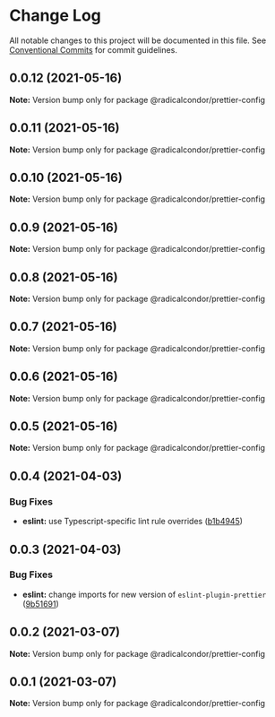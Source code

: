 # Change Log

All notable changes to this project will be documented in this file.
See [Conventional Commits](https://conventionalcommits.org) for commit guidelines.

## 0.0.12 (2021-05-16)

**Note:** Version bump only for package @radicalcondor/prettier-config





## 0.0.11 (2021-05-16)

**Note:** Version bump only for package @radicalcondor/prettier-config





## 0.0.10 (2021-05-16)

**Note:** Version bump only for package @radicalcondor/prettier-config





## 0.0.9 (2021-05-16)

**Note:** Version bump only for package @radicalcondor/prettier-config





## 0.0.8 (2021-05-16)

**Note:** Version bump only for package @radicalcondor/prettier-config





## 0.0.7 (2021-05-16)

**Note:** Version bump only for package @radicalcondor/prettier-config





## 0.0.6 (2021-05-16)

**Note:** Version bump only for package @radicalcondor/prettier-config





## 0.0.5 (2021-05-16)

**Note:** Version bump only for package @radicalcondor/prettier-config





## 0.0.4 (2021-04-03)


### Bug Fixes

* **eslint:** use Typescript-specific lint rule overrides ([b1b4945](https://github.com/radicalcondor/config/commit/b1b49459a5bf1bc7740ee0be11b534598bf3e3f9))





## 0.0.3 (2021-04-03)


### Bug Fixes

* **eslint:** change imports for new version of `eslint-plugin-prettier` ([9b51691](https://github.com/radicalcondor/config/commit/9b516912b2675d58d85d8393ca078fd63911285f))





## 0.0.2 (2021-03-07)

**Note:** Version bump only for package @radicalcondor/prettier-config





## 0.0.1 (2021-03-07)

**Note:** Version bump only for package @radicalcondor/prettier-config
